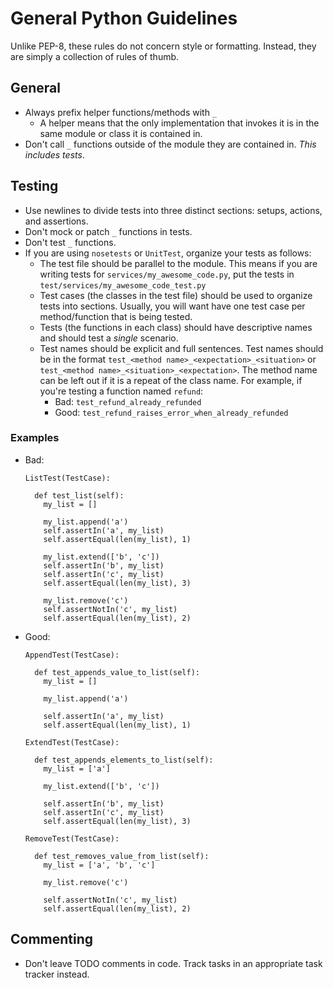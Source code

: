# General Python Guidelines

Unlike PEP-8, these rules do not concern style or formatting. Instead, they are simply a collection of rules of thumb.

## General
- Always prefix helper functions/methods with `_`
  - A helper means that the only implementation that invokes it is in the same module or class it is contained in.
- Don't call `_` functions outside of the module they are contained in. _This includes tests_.

## Testing
- Use newlines to divide tests into three distinct sections: setups, actions, and assertions.
- Don't mock or patch `_` functions in tests.
- Don't test `_` functions.
- If you are using `nosetests` or `UnitTest`, organize your tests as follows:
  - The test file should be parallel to the module. This means if you are writing tests for `services/my_awesome_code.py`, put the tests in `test/services/my_awesome_code_test.py`
  - Test cases (the classes in the test file) should be used to organize tests into sections. Usually, you will want have one test case per method/function that is being tested.
  - Tests (the functions in each class) should have descriptive names and should test a _single_ scenario.
  - Test names should be explicit and full sentences. Test names should be in the format `test_<method name>_<expectation>_<situation>` or `test_<method name>_<situation>_<expectation>`. The method name can be left out if it is a repeat of the class name. For example, if you're testing a function named `refund`:
    * Bad: `test_refund_already_refunded`
    * Good: `test_refund_raises_error_when_already_refunded`

### Examples
- Bad:
  ```
  ListTest(TestCase):

    def test_list(self):
      my_list = []

      my_list.append('a')
      self.assertIn('a', my_list)
      self.assertEqual(len(my_list), 1)

      my_list.extend(['b', 'c'])
      self.assertIn('b', my_list)
      self.assertIn('c', my_list)
      self.assertEqual(len(my_list), 3)

      my_list.remove('c')
      self.assertNotIn('c', my_list)
      self.assertEqual(len(my_list), 2)
  ```

- Good:
  ```
  AppendTest(TestCase):

    def test_appends_value_to_list(self):
      my_list = []

      my_list.append('a')

      self.assertIn('a', my_list)
      self.assertEqual(len(my_list), 1)

  ExtendTest(TestCase):

    def test_appends_elements_to_list(self):
      my_list = ['a']

      my_list.extend(['b', 'c'])

      self.assertIn('b', my_list)
      self.assertIn('c', my_list)
      self.assertEqual(len(my_list), 3)

  RemoveTest(TestCase):

    def test_removes_value_from_list(self):
      my_list = ['a', 'b', 'c']

      my_list.remove('c')

      self.assertNotIn('c', my_list)
      self.assertEqual(len(my_list), 2)
  ```

## Commenting
- Don't leave TODO comments in code. Track tasks in an appropriate task tracker instead.
